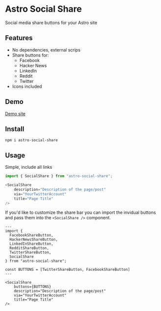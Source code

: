 # Astro Social Share

Social media share buttons for your Astro site

## Features
* No dependencies, external scrips
* Share buttons for:
  * Facebook
  * Hacker News
  * LinkedIn
  * Reddit
  * Twitter
* Icons included

## Demo
[Demo site](https://mckerlie.com/posts/migrating-your-blog-from-hugo-to-astro)

## Install

`npm i astro-social-share`

## Usage

Simple, include all links

```js
import { SocialShare } from "astro-social-share";

<SocialShare
    description="Description of the page/post"
    via="YourTwitterAccount"
    title="Page Title"
/>
```

If you'd like to customize the share bar you can import the invidual buttons and pass them into the `<SocialShare />` component.

```astro
---
import { 
  FacebookShareButton,
  HackerNewsShareButton,
  LinkedInShareButton,
  RedditShareButton,
  TwitterShareButton,
  SocialShare
} from "astro-social-share";

const BUTTONS = [TwitterShareButton, FacebookShareButton]
---

<SocialShare
    buttons={BUTTONS}
    description="Description of the page/post"
    via="YourTwitterAccount"
    title="Page Title"
/>
```